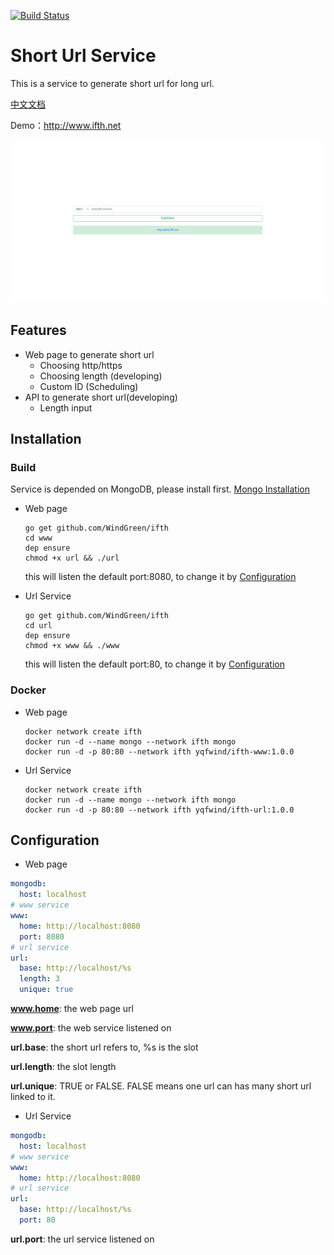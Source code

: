 [![Build Status](https://travis-ci.org/WindGreen/ifth.svg?branch=master)](https://travis-ci.org/WindGreen/ifth)

# Short Url Service

This is a service to generate short url for long url.

[中文文档](README_zh-cn.md)

Demo：http://www.ifth.net

![example](ifth-www.png)

## Features

- Web page to generate short url
  - Choosing http/https
  - Choosing length (developing)
  - Custom ID (Scheduling)
- API to generate short url(developing)
  - Length input



## Installation

### Build

Service is depended on MongoDB, please install first. [Mongo Installation](https://docs.mongodb.com/manual/installation/)

- Web page

  ```shell
  go get github.com/WindGreen/ifth
  cd www
  dep ensure
  chmod +x url && ./url
  ```

  this will listen the default port:8080, to change it by [Configuration](#Configuration)

- Url Service

  ```shell
  go get github.com/WindGreen/ifth
  cd url
  dep ensure
  chmod +x www && ./www
  ```

  this will listen the default port:80, to change it by [Configuration](#Configuration)

### Docker

- Web page

  ```shell
  docker network create ifth
  docker run -d --name mongo --network ifth mongo
  docker run -d -p 80:80 --network ifth yqfwind/ifth-www:1.0.0
  ```

- Url Service

  ```shell
  docker network create ifth
  docker run -d --name mongo --network ifth mongo
  docker run -d -p 80:80 --network ifth yqfwind/ifth-url:1.0.0
  ```

  

## Configuration

- Web page

```yaml
mongodb:
  host: localhost
# www service
www:
  home: http://localhost:8080
  port: 8080
# url service
url:
  base: http://localhost/%s
  length: 3
  unique: true
```

**www.home**: the web page url

**www.port**: the web service listened on

**url.base**: the short url refers to, %s is the slot

**url.length**: the slot length

**url.unique**: TRUE or FALSE. FALSE means  one url can has many short url linked to it.



- Url Service

```yaml
mongodb:
  host: localhost
# www service
www:
  home: http://localhost:8080
# url service
url:
  base: http://localhost/%s
  port: 80
```

**url.port**: the url service listened on


